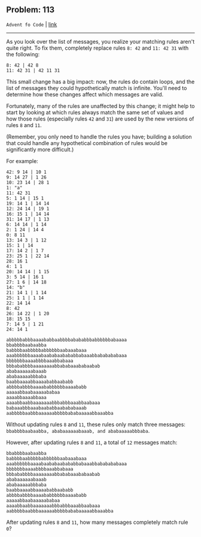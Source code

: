 Problem: 113
---

`Advent fo Code` | [link](https://adventofcode.com/2020/day/19#part2)

---

As you look over the list of messages, you realize your matching
rules aren't quite right. To fix them, completely replace rules
`8: 42` and `11: 42 31` with the following:
```
8: 42 | 42 8
11: 42 31 | 42 11 31
```

This small change has a big impact: now, the rules do contain loops,
and the list of messages they could hypothetically match is infinite.
You'll need to determine how these changes affect which messages
are valid.

Fortunately, many of the rules are unaffected by this change;
it might help to start by looking at which rules always match the
same set of values and how those rules (especially rules `42` and `31`)
are used by the new versions of rules `8` and `11`.

(Remember, you only need to handle the rules you have; building
a solution that could handle any hypothetical combination of
rules would be significantly more difficult.)

For example:
```
42: 9 14 | 10 1
9: 14 27 | 1 26
10: 23 14 | 28 1
1: "a"
11: 42 31
5: 1 14 | 15 1
19: 14 1 | 14 14
12: 24 14 | 19 1
16: 15 1 | 14 14
31: 14 17 | 1 13
6: 14 14 | 1 14
2: 1 24 | 14 4
0: 8 11
13: 14 3 | 1 12
15: 1 | 14
17: 14 2 | 1 7
23: 25 1 | 22 14
28: 16 1
4: 1 1
20: 14 14 | 1 15
3: 5 14 | 16 1
27: 1 6 | 14 18
14: "b"
21: 14 1 | 1 14
25: 1 1 | 1 14
22: 14 14
8: 42
26: 14 22 | 1 20
18: 15 15
7: 14 5 | 1 21
24: 14 1

abbbbbabbbaaaababbaabbbbabababbbabbbbbbabaaaa
bbabbbbaabaabba
babbbbaabbbbbabbbbbbaabaaabaaa
aaabbbbbbaaaabaababaabababbabaaabbababababaaa
bbbbbbbaaaabbbbaaabbabaaa
bbbababbbbaaaaaaaabbababaaababaabab
ababaaaaaabaaab
ababaaaaabbbaba
baabbaaaabbaaaababbaababb
abbbbabbbbaaaababbbbbbaaaababb
aaaaabbaabaaaaababaa
aaaabbaaaabbaaa
aaaabbaabbaaaaaaabbbabbbaaabbaabaaa
babaaabbbaaabaababbaabababaaab
aabbbbbaabbbaaaaaabbbbbababaaaaabbaaabba
```

Without updating rules `8` and `11`, these rules only match three
messages: `bbabbbbaabaabba, ababaaaaaabaaab, and ababaaaaabbbaba`.

However, after updating rules `8` and `11`, a total of `12` messages
match:
```
bbabbbbaabaabba
babbbbaabbbbbabbbbbbaabaaabaaa
aaabbbbbbaaaabaababaabababbabaaabbababababaaa
bbbbbbbaaaabbbbaaabbabaaa
bbbababbbbaaaaaaaabbababaaababaabab
ababaaaaaabaaab
ababaaaaabbbaba
baabbaaaabbaaaababbaababb
abbbbabbbbaaaababbbbbbaaaababb
aaaaabbaabaaaaababaa
aaaabbaabbaaaaaaabbbabbbaaabbaabaaa
aabbbbbaabbbaaaaaabbbbbababaaaaabbaaabba
```

After updating rules `8` and `11`, how many messages completely
match rule `0`?
